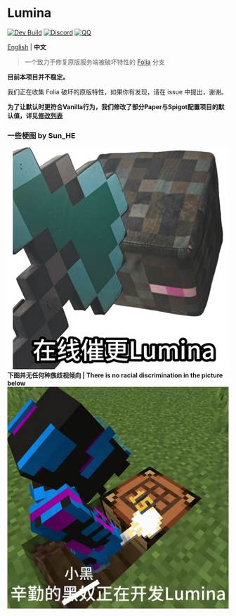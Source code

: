 Lumina
===========

[![Dev Build](https://github.com/LeavesMC/Lumina/actions/workflows/dev-build.yml/badge.svg)](https://github.com/LeavesMC/Lumina/actions/workflows/dev-build.yml)
[![Discord](https://badgen.net/discord/online-members/5hgtU72w33?icon=discord&label=Discord&list=what)](https://discord.gg/5hgtU72w33)
[![QQ](https://img.shields.io/badge/QQ_Unofficial-815857713-blue)](http://qm.qq.com/cgi-bin/qm/qr?_wv=1027&k=nisbmnCFeEJCcYWBQ10th4Fu99XWklH4&authKey=8VlUxSdrFCIwmIpxFQIGR8%2BXvIQ2II%2Bx2JfxuQ8amr9UKgINh%2BdXjudQfc%2FIeTO5&noverify=0&group_code=815857713)

[English](./README.md) | **中文**

> 一个致力于修复原版服务端被破坏特性的 [Folia](https://github.com/PaperMC/Folia) 分支

**目前本项目并不稳定。**

我们正在收集 Folia 破坏的原版特性，如果你有发现，请在 issue 中提出，谢谢。

**为了让默认时更符合Vanilla行为，我们修改了部分Paper与Spigot配置项目的默认值，详见[修改列表](./ModifiedConfigList.md)**

### 一些梗图 by Sun_HE
![meme2.jpg](meme2.jpg)
**下图并无任何种族歧视倾向 | There is no racial discrimination in the picture below**
![meme.jpg](meme.jpg)
